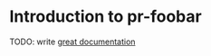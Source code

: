 # Introduction to pr-foobar

TODO: write [great documentation](http://jacobian.org/writing/what-to-write/)
